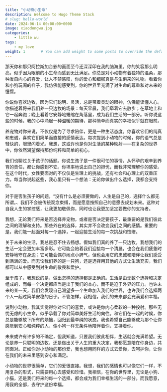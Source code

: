 ```yaml
---
title: "小动物小生命"
description: Welcome to Hugo Theme Stack
# slug: hello-world
date: 2024-06-14 00:00:00+0000
image: xiaodongwu.jpg
categories:
    - little wu
tags:
    - my love
weight: 1       # You can add weight to some posts to override the default sorting (date descending)
---
```


那天你和那只阿拉斯加合影的画面至今还深深印在我的脑海里。你的笑容那么明亮，似乎因为眼前的小生命而感到无比满足。你总是对小动物有着独特的温柔，那种发自内心的喜爱，让人不禁感叹，你的爱心和细腻真是与生俱来的礼物。看着你和小狗玩闹的样子，我仿佛能感受到，你的世界里充满了对生命的尊重和对未来的憧憬。

你说你喜欢边牧，因为它们聪明、灵活，总是带着灵动的眼神，仿佛能读懂人心。你描述着将来我们养一只边牧的场景：每天早晨，我们牵着它去散步；在草地上和它一起奔跑；晚上看着它安静地蜷缩在角落里，成为我们生活的一部分。听你说这些的时候，我的心中涌起一种温暖的期待，那种简单而真实的幸福似乎就在眼前。

养宠物对你来说，不仅仅是为了寻求陪伴，更是一种生活态度。你喜欢它们的纯真和忠诚，喜欢它们简单而直接的感情表达。每次提到小动物的时候，你的语气总是轻快的，眼里闪着光。我想，这或许也是你对生活的某种映射——在复杂的世界中，你依然渴望保持那份纯粹和简单的初心。

我们也聊过关于孩子的话题。你说生孩子是一件很可怕的事情，从怀孕的艰辛到养育的责任，都让你感到不安。你坦率地说出自己的担忧，而我非常理解你的感受。在这个时代，女性要面对的不仅仅是生理上的挑战，还有社会和心理上的双重压力。每当你说起这些，我心里只有一个想法：无论你做出什么选择，我都会支持你。

对于是否生孩子的问题，“没有什么是必须要做的，人生是自己的，选择什么都无所谓。、我们不会被传统观念束缚，而是愿意按照自己的意愿去规划未来。这种对自我人生的掌控感，让我更加敬佩你，同时也让我更加坚定要做你的支持者。

我想，无论我们将来是否选择养宠物，或者是否决定要孩子，最重要的是我们彼此之间的理解和支持。那些外在的选择，其实并不会改变我们之间的感情。重要的是，我们能一起面对每一个选择，一起迎接生活的每一次挑战和馈赠。

关于未来的生活，我总是忍不住去畅想。假如我们真的养了一只边牧，我想我们的生活一定会更加丰富多彩。它可能会陪着我们迎接每一个清晨，也会在我们疲惫时安静地守在身边；它可能会偶尔闹点小脾气，但也会用它的忠诚和陪伴让我们感受到满满的爱。而无论我们养的是一只狗，还是选择用其他的方式让生活充实，我们都可以从中感受到对生命的敬畏和爱护。

至于孩子，我想说的是，做出怎样的选择都是正确的。生活是由无数个选择和决定组成的，而每一个决定都应当是出于我们的本心，而不是迫于外界的压力。也许未来的某一天，我们会发现自己渴望多一个生命加入我们的世界，也许我们会选择两个人一起过简单安稳的日子。不管怎样，我相信，我们的未来都会充满爱和幸福。

说到小动物，我其实觉得你对它们的喜爱，或许是你内心柔软的一种投射。那些无忧无虑的小生命，似乎承载了你对简单美好生活的向往。和它们在一起的时候，你总是能够放下所有的烦恼，回归到最单纯的状态。我也希望自己能够成为那个让你感觉到安心和纯粹的人，像小狗一样无条件地陪伴着你，支持着你。

未来或许有许多的不确定，但我知道，只要我们彼此相伴，生活就会充满希望。无论是养一只聪明的边牧，还是做出关于人生的重大决定，我都愿意陪在你身边，共同面对。正如你对小动物的那份爱，我也想用同样的方式去爱你，去呵护你，让你在我们的未来里感到安心和满足。

小动物的世界很简单，它们的爱很直接。我想，我们的感情也可以像它们一样，不用复杂的形式，只需要用心去感受和珍惜。我相信，在你的世界里，无论是小狗、小猫，还是我们将来的每一个选择，都会成为我们幸福生活的一部分。而我愿意，用我的全部，去守护这份幸福。


